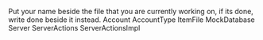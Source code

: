Put your name beside the file that you are currently working on, if its done, write done beside it instead.
Account
AccountType
ItemFile
MockDatabase
Server
ServerActions
ServerActionsImpl
